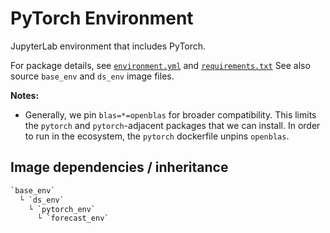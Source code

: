 # PyTorch Environment

JupyterLab environment that includes PyTorch.

For package details, see [`environment.yml`](./environment.yml) and [`requirements.txt`](./requirements.txt)
See also source `base_env` and `ds_env` image files.

**Notes:**

- Generally, we pin `blas=*=openblas` for broader compatibility.
  This limits the `pytorch` and `pytorch`-adjacent packages that we can install.
  In order to run in the ecosystem, the `pytorch` dockerfile unpins `openblas`.

## Image dependencies / inheritance

```txt
`base_env`
  └ `ds_env`
    └ `pytorch_env`
      └ `forecast_env`
```
